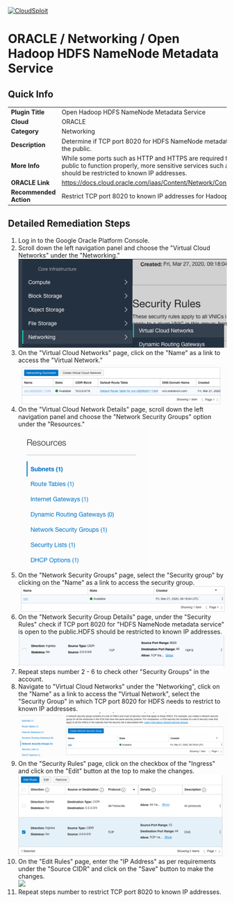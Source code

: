 [![CloudSploit](https://cloudsploit.com/img/logo-new-big-text-100.png "CloudSploit")](https://cloudsploit.com)

# ORACLE / Networking / Open Hadoop HDFS NameNode Metadata Service

## Quick Info

| | |
|-|-|
| **Plugin Title** | Open Hadoop HDFS NameNode Metadata Service |
| **Cloud** | ORACLE |
| **Category** | Networking |
| **Description** | Determine if TCP port 8020 for HDFS NameNode metadata service is open to the public. |
| **More Info** | While some ports such as HTTP and HTTPS are required to be open to the public to function properly, more sensitive services such as Hadoop/HDFS should be restricted to known IP addresses. |
| **ORACLE Link** | https://docs.cloud.oracle.com/iaas/Content/Network/Concepts/securitylists.htm |
| **Recommended Action** | Restrict TCP port 8020 to known IP addresses for Hadoop/HDFS. |

## Detailed Remediation Steps
1. Log in to the Google Oracle Platform Console.
2. Scroll down the left navigation panel and choose the "Virtual Cloud Networks" under the "Networking." </br> <img src="/resources/oracle/networking/open-hadoop-hdfs-namenode-metadata-service/step2.png"/>
3. On the "Virtual Cloud Networks" page, click on the "Name" as a link to access the "Virtual Network." </br> <img src="/resources/oracle/networking/open-hadoop-hdfs-namenode-metadata-service/step3.png"/>
4. On the "Virtual Cloud Network Details" page, scroll down the left navigation panel and choose the "Network Security Groups" option under the "Resources." </br> <img src="/resources/oracle/networking/open-hadoop-hdfs-namenode-metadata-service/step4.png"/>
5. On the "Network Security Groups" page, select the "Security group" by clicking on the "Name" as a link to access the security group.</br> <img src="/resources/oracle/networking/open-hadoop-hdfs-namenode-metadata-service/step5.png"/>
6. On the "Network Security Group Details" page, under the "Security Rules" check if TCP port 8020 for "HDFS NameNode metadata service" is open to the public.HDFS should be restricted to known IP addresses. </br> <img src="/resources/oracle/networking/open-hadoop-hdfs-namenode-metadata-service/step6.png"/>
7. Repeat steps number 2 - 6 to check other "Security Groups" in the account.</br>
8. Navigate to "Virtual Cloud Networks" under the "Networking", click on the "Name" as a link to access the "Virtual Network", select the "Security Group" in which TCP port 8020 for HDFS needs to restrict to known IP addresses.</br> <img src="/resources/oracle/networking/open-hadoop-hdfs-namenode-metadata-service/step8.png"/>
9. On the "Security Rules" page, click on the checkbox of the "Ingress" and click on the "Edit" button at the top to make the changes.</br> <img src="/resources/oracle/networking/open-hadoop-hdfs-namenode-metadata-service/step9.png"/>
10. On the "Edit Rules" page, enter the "IP Address" as per requirements under the "Source CIDR" and click on the "Save" button to make the changes.</br> <img src="/resources/oracle/networking/open-hadoop-hdfs-namenode-metadata-services/step10.png"/>
11. Repeat steps number to restrict TCP port 8020 to known IP addresses.</br>

